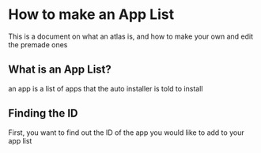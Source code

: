# How to make an App List
This is a document on what an atlas is, and how to make your own and edit the premade ones
## What is an App List?
an app is a list of apps that the auto installer is told to install

## Finding the ID
First, you want to find out the ID of the app you would like to add to your app list
